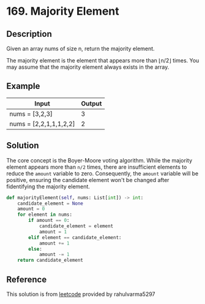 # 169. Majority Element

## Description

Given an array nums of size n, return the majority element.

The majority element is the element that appears more than ⌊n/2⌋ times. You may assume that the majority element always exists in the array.

## Example

|Input|Output|
|-|-|
|nums = [3,2,3]|3|
|nums = [2,2,1,1,1,2,2]|2|

## Solution

The core concept is the Boyer-Moore voting algorithm. While the majority element appears more than ```n/2``` times, there are insufficient elements to reduce the ```amount``` variable to zero. Consequently, the ```amount``` variable will be positive, ensuring the candidate element won't be changed after fidentifying the majority element.

```python
def majorityElement(self, nums: List[int]) -> int:
    candidate_element = None
    amount = 0
    for element in nums:
        if amount == 0:
            candidate_element = element
            amount = 1
        elif element == candidate_element:
            amount += 1
        else:
            amount -= 1
    return candidate_element
```

## Reference

This solution is from [leetcode](https://leetcode.com/problems/majority-element/solutions/3676530/3-method-s-beats-100-c-java-python-beginner-friendly/?envType=daily-question&envId=2024-02-12) provided by rahulvarma5297
